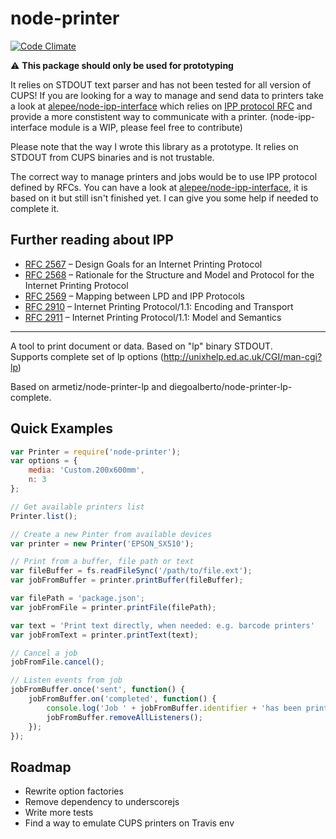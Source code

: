 node-printer
============

[![Code Climate](https://codeclimate.com/github/alepee/node-printer/badges/gpa.svg)](https://codeclimate.com/github/alepee/node-printer)

:warning: **This package should only be used for prototyping**

It relies on STDOUT text parser and has not been tested for all version of CUPS! If you are looking for a way to manage and send data to printers take a look at [alepee/node-ipp-interface](https://github.com/alepee/node-ipp-interface) which relies on [IPP protocol RFC](https://tools.ietf.org/html/rfc2910) and provide a more constistent way to communicate with a printer. (node-ipp-interface module is a WIP, please feel free to contribute)

Please note that the way I wrote this library as a prototype. It relies on STDOUT from CUPS binaries and is not trustable.

The correct way to manage printers and jobs would be to use IPP protocol defined by RFCs. You can have a look at [alepee/node-ipp-interface](https://github.com/alepee/node-ipp-interface), it is based on it but still isn't finished yet. I can give you some help if needed to complete it.

## Further reading about IPP
- [RFC 2567](https://tools.ietf.org/html/rfc2567) – Design Goals for an Internet Printing Protocol
- [RFC 2568](https://tools.ietf.org/html/rfc2568) – Rationale for the Structure and Model and Protocol for the Internet Printing Protocol
- [RFC 2569](https://tools.ietf.org/html/rfc2569) – Mapping between LPD and IPP Protocols
- [RFC 2910](https://tools.ietf.org/html/rfc2910) – Internet Printing Protocol/1.1: Encoding and Transport
- [RFC 2911](https://tools.ietf.org/html/rfc2911) – Internet Printing Protocol/1.1: Model and Semantics

---

A tool to print document or data. Based on "lp" binary STDOUT.   
Supports complete set of lp options (http://unixhelp.ed.ac.uk/CGI/man-cgi?lp)

Based on armetiz/node-printer-lp and diegoalberto/node-printer-lp-complete.

## Quick Examples

```js
var Printer = require('node-printer');
var options = {
    media: 'Custom.200x600mm',
    n: 3
};

// Get available printers list
Printer.list();

// Create a new Pinter from available devices
var printer = new Printer('EPSON_SX510');

// Print from a buffer, file path or text
var fileBuffer = fs.readFileSync('/path/to/file.ext');
var jobFromBuffer = printer.printBuffer(fileBuffer);

var filePath = 'package.json';
var jobFromFile = printer.printFile(filePath);

var text = 'Print text directly, when needed: e.g. barcode printers'
var jobFromText = printer.printText(text);

// Cancel a job
jobFromFile.cancel();

// Listen events from job
jobFromBuffer.once('sent', function() {
    jobFromBuffer.on('completed', function() {
        console.log('Job ' + jobFromBuffer.identifier + 'has been printed');
        jobFromBuffer.removeAllListeners();
    });
});
```

## Roadmap

- Rewrite option factories
- Remove dependency to underscorejs
- Write more tests
- Find a way to emulate CUPS printers on Travis env
